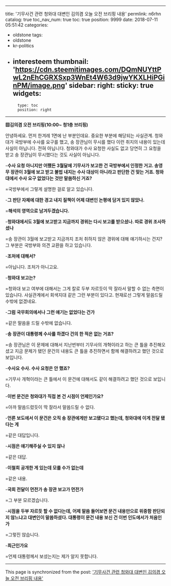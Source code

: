 
---
title: '기무사건 관련 청와대 대변인 김의겸 오늘 오전 브리핑 내용'
permlink: n6rhn
catalog: true
toc_nav_num: true
toc: true
position: 9999
date: 2018-07-11 05:51:42
categories:
- oldstone
tags:
- oldstone
- kr-politics
- interesteem
thumbnail: 'https://cdn.steemitimages.com/DQmNUYttPwL2nEhCGRXSxp3WnEt4W63d9jwYKXLHiPGinPM/image.png'
sidebar:
    right:
        sticky: true
widgets:
    -
        type: toc
        position: right
---


**▨김의겸 오전 브리핑(10:00~ 청1층 브리핑)**

안녕하세요. 먼저 한겨레 1면에 난 부분인데요. 중요한 부분에 해당되는 사실관계. 청와대가 국방부에 수사를 요구를 했고, 송 장관님이 무시를 했다 이런 취지의 내용이 있는데 사실이 아닙니다. 전혀 아닙니다. 청와대가 수사 요청한 사실도 없고 당연히 그 요청을 받고 송 장관님이 무시했다는 것도 사실이 아닙니다.


-**수사 요청 아니지만 어쨌든 3월달에 기무사가 보고한 건 국방부에서 인정한 거고. 송영무 장관이 3월에 보고 받고 불법 내지는 수사 대상이 아니라고 판단한 건 맞는 거죠. 청와대에서 수사 요구 없었다는 것만 말씀하신 거죠?**

=국방부에서 그렇게 설명한 걸로 알고 있습니다.



-**그 판단 자체에 대한 경고 내지 질책이 어제 대변인 논평에 담겨 있지 않았나.**

=**해석의 영역으로 남겨두겠습니다.**
 


-**청와대에서도 3월에 보고받고 지금까지 경위는 다시 보고를 받으셨나. 따로 경위 조사하셨나**

=송 장관이 3월에 보고받고 지금까지 조처 취하지 않은 경위에 대해 얘기하시는 건지? 그 부분은 국방부와 의견 교환을 하고 있습니다.

 

-**조처에 대해서?**

=아닙니다. 조처가 아니고요.

 

-**청와대 보고는?**

=청와대 보고 여부에 대해서는 그게 칼로 두부 자르듯이 딱 잘라서 말할 수 없는 측면이 있습니다. 사실관계에서 회색지대 같은 그런 부분이 있다고. 현재로선 그렇게 말씀드릴 수밖에 없겠네요.

 

-**그럼 국무회의에서나 그런 얘기는 없었다는 건가**

=같은 말씀을 드릴 수밖에 없습니다.

 

-**송 장관이 대통령께 수사를 하겠다 건의 한 적은 없는 거죠?**

=송 장관님은 이 문제에 대해서 지난번부터 기무사의 개혁이라고 하는 큰 틀을 추진해오셨고 지금 문제가 됐던 문건의 내용도 큰 틀을 추진하면서 함께 해결하려고 했던 것으로 보입니다.

 

-**수사요 수사. 수사 요청은 안 했죠?**

=기무사 개혁이라는 큰 틀에서 이 문건에 대해서도 같이 해결하려고 했던 것으로 보입니다.

 

-**이번 문건은 청와대가 직접 본 건 시점이 언제인가요?**

=아까 말씀드렸듯이 딱 잘라서 말씀드릴 수 없다.

 

-**언론 보도에서 이 문건은 오직 송 장관에게만 보고됐다고 했는데, 청와대에 이게 전달 됐다는 게**

=같은 대답입니다.

 

-**시점은 얘기해주실 수 있지 않나**

=같은 대답.

 

-**이철희 공개한 게 있는데 모를 수가 없는데**

=같은 내용.

 

-**국회 전달이 먼전가 송 장관 보고가 먼전가**

=그 부분 모르겠습니다.


-**시점을 두부 자르듯 할 수 없다는데, 어제 말씀 들어보면 문건 내용만으로 위중함 판단되지 않느냐고 대변인이 말씀하셨다. 대통령이 문건 내용 보신 건 이번 인도에서가 처음인가**

=그렇진 않습니다.

 
-**최근인가요**

=언제 대통령께서 보셨는지는 제가 알지 못합니다.

- - -

This page is synchronized from the post: ['기무사건 관련 청와대 대변인 김의겸 오늘 오전 브리핑 내용'](https://steemit.com/@oldstone/n6rhn)
